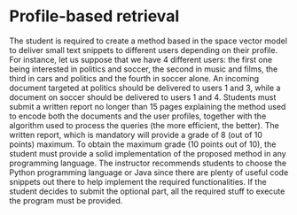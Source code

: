 # Profile-based retrieval
The student is required to create a method based in the space vector model to deliver small text snippets to different users depending on their profile. For instance, let us suppose that we have 4 different users: the first one being interested in politics and soccer, the second in music and films, the third in cars and politics and the fourth in soccer alone. An incoming document targeted at politics should be delivered to users 1 and 3, while a document on soccer should be delivered to users 1 and 4. Students must submit a written report no longer than 15 pages explaining the method used to encode both the documents and the user profiles, together with the algorithm used to process the queries (the more efficient, the better). The written report, which is mandatory will provide a grade of 8 (out of 10 points) maximum. To obtain the maximum grade (10 points out of 10), the student must provide a solid implementation of the proposed method in any programming language. The instructor recommends students to choose the Python programming language or Java since there are plenty of useful code snippets out there to help implement the required functionalities. If the student decides to submit the optional part, all the required stuff to execute the program must be provided.